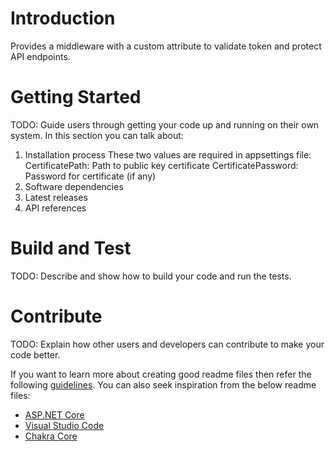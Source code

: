 # Introduction 
Provides a middleware with a custom attribute to validate token and protect API endpoints.

# Getting Started
TODO: Guide users through getting your code up and running on their own system. In this section you can talk about:
1.	Installation process
	These two values are required in appsettings file:
	CertificatePath: Path to public key certificate
	CertificatePassword: Password for certificate (if any)
2.	Software dependencies
3.	Latest releases
4.	API references

# Build and Test
TODO: Describe and show how to build your code and run the tests. 

# Contribute
TODO: Explain how other users and developers can contribute to make your code better. 

If you want to learn more about creating good readme files then refer the following [guidelines](https://docs.microsoft.com/en-us/azure/devops/repos/git/create-a-readme?view=azure-devops). You can also seek inspiration from the below readme files:
- [ASP.NET Core](https://github.com/aspnet/Home)
- [Visual Studio Code](https://github.com/Microsoft/vscode)
- [Chakra Core](https://github.com/Microsoft/ChakraCore)